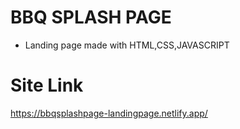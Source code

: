 # BBQ SPLASH PAGE

* Landing page made with HTML,CSS,JAVASCRIPT

# Site Link
https://bbqsplashpage-landingpage.netlify.app/
